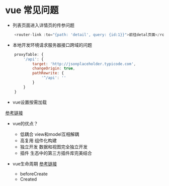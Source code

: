 # vue 常见问题

+ 列表页面进入详情页的传参问题

```javaScript
    <router-link :to="{path: 'detail', query: {id:1}}">前往detal页面</router-link>
```

+ 本地开发环境请求服务器接口跨域的问题

```javaScript
    proxyTable: {
        '/api': {
            target: 'http://jsonplaceholder.typicode.com',
            changeOrigin: true,
            pathRewrite: {
                '^/api': ''
            }
        }
    }
```

+ vue设置按需加载

[参考链接](https://segmentfault.com/a/1190000011519350)

+ vue的优点？
  + 低耦合    view和model互相解耦
  + 高复用      组件化构建
  + 独立开发    数据和视图完全独立开发
  + 插件    生态中的第三方插件库完美结合

+ vue生命周期
    [参考链接](https://segmentfault.com/a/1190000008010666)
  + beforeCreate
  + Created